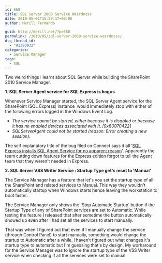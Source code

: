 ```yaml
---
id: 668
title: SQL Server 2008 Service Weirdness
date: 2010-05-01T15:59:17+00:00
author: Merill Fernando

guid: http://merill.net/?p=668
permalink: /2010/05/sql-server-2008-service-weirdness/
dsq_thread_id:
  - "91393932"
categories:
  - Service Manager
tags:
  - SQL
---
```

Two weird things I learnt about SQL Server while building the SharePoint 2010 Service Manager.

<strong>1. SQL Server Agent service for SQL Express is bogus</strong>

Whenever Service Manager started, the SQL Server Agent service for the SharePoint (SQL Express) instance  would immediately stop with either of the following errors logged in the Windows Event Log.
<ul>
	<li><em>The service cannot be started, either because it is disabled or because it has no enabled devices associated with it. [0x80070422]</em></li>
	<li><em>SQLServerAgent could not be started (reason: Error creating a new session).</em></li>
</ul>
The self explanatory title of the bug filed on Connect says it all '<a href="https://connect.microsoft.com/SQLServer/feedback/details/351806/sql-express-rc0-installs-sql-agent-service-for-no-apparent-reason">SQL Express installs SQL Agent Service for no apparent reason</a>'. Apparently the team cutting down features for the Express edition forgot to tell the Agent team that they weren't needed in Express.

<strong>2. SQL Server VSS Writer Service : Startup Type get's reset to 'Manual'</strong>

The Service Manager has a feature that let's you set the startup type of all the SharePoint and related services to Manual. This way they wouldn't automatically startup when Windows starts hence leaving the workstation to boot faster.

The Service Manager only shows the 'Stop Automatic Startup' button if the Startup Type of any of SharePoint services are set to Automatic. While testing the feature I released that after sometime the button automatically showed up even after I had set all the services to start manually.

That was when I figured out that even if I manually change the service (through Control Panel) to start manually, something would change the startup to Automatic after a while. I haven't figured out what changes it's startup type to automatic but I'm guessing that's by design. My workaround for the Service Manager was to ignore the startup type of the VSS Writer service when checking if all the services were set to manual.